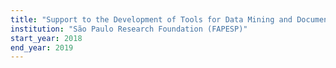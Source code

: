 ```yaml
---
title: "Support to the Development of Tools for Data Mining and Document Summarization for a FLOSS Portal"
institution: "São Paulo Research Foundation (FAPESP)"
start_year: 2018
end_year: 2019
---
```

